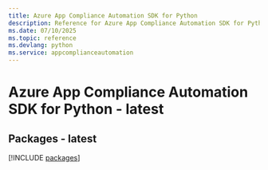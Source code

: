 ```yaml
---
title: Azure App Compliance Automation SDK for Python
description: Reference for Azure App Compliance Automation SDK for Python
ms.date: 07/10/2025
ms.topic: reference
ms.devlang: python
ms.service: appcomplianceautomation
---
```

# Azure App Compliance Automation SDK for Python - latest
## Packages - latest
[!INCLUDE [packages](app-compliance-automation-index.md)]